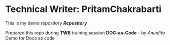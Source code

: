 # Technical Writer: PritamChakrabarti
This is my demo repository _**Repository**_

Prepared this repo during **TWB** training session **DOC-as-Code** - by _Anindita_
Demo for Docs as code
